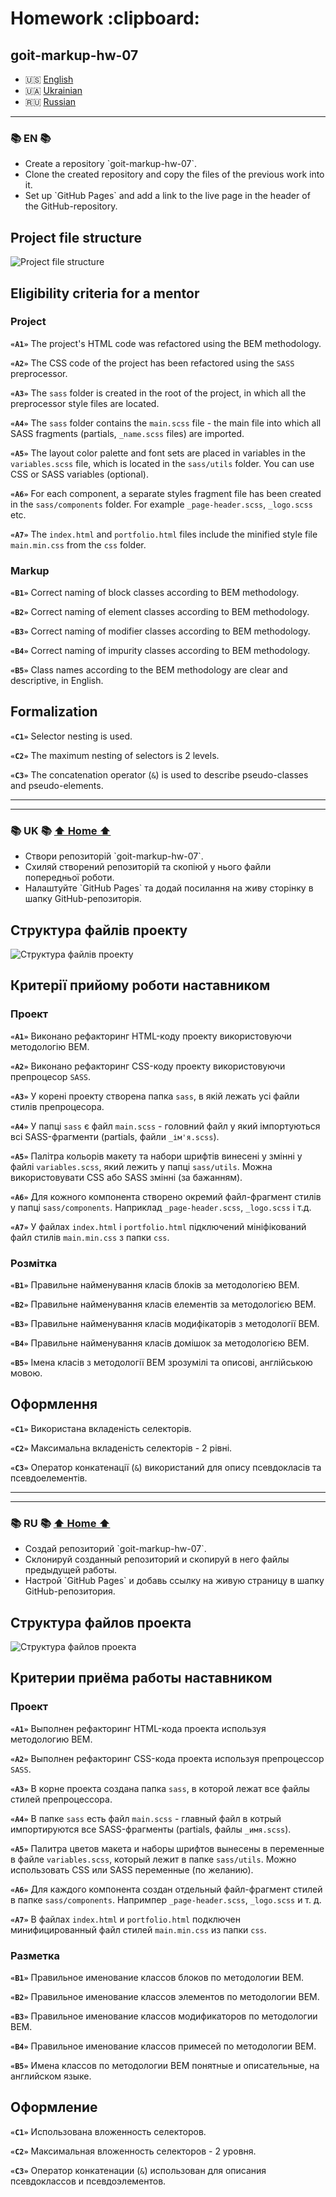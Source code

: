 <h1 id="home">Homework :clipboard:</h1>

## goit-markup-hw-07


* 🇺🇸 [English](#en)
* 🇺🇦 [Ukrainian](#uk)
* 🇷🇺 [Russian](#ru)

--- 

<h3 id="en">📚 EN 📚</h3>

<ul>
		<li>Create a repository `goit-markup-hw-07`.</li>
		<li>Clone the created repository and copy the files of the previous work into it.</li>
		<li>Set up `GitHub Pages` and add a link to the live page in the header of the GitHub-repository.</li>
	</ul>

 ## Project file structure

![Project file structure](./preview.png)

## Eligibility criteria for a mentor

### Project

**`«A1»`** The project's HTML code was refactored using the BEM methodology.

**`«A2»`** The CSS code of the project has been refactored using the `SASS` preprocessor.

**`«A3»`** The `sass` folder is created in the root of the project, in which all the preprocessor style files are located.

**`«A4»`** The `sass` folder contains the `main.scss` file - the main file into which all SASS fragments (partials, `_name.scss` files) are imported.

**`«A5»`** The layout color palette and font sets are placed in variables in the `variables.scss` file, which is located in the `sass/utils` folder. You can use CSS or SASS variables (optional).

**`«A6»`** For each component, a separate styles fragment file has been created in the `sass/components` folder. For example `_page-header.scss`, `_logo.scss` etc.

**`«A7»`** The `index.html` and `portfolio.html` files include the minified style file `main.min.css` from the `css` folder.

### Markup

**`«B1»`** Correct naming of block classes according to BEM methodology.

**`«B2»`** Correct naming of element classes according to BEM methodology.

**`«B3»`** Correct naming of modifier classes according to BEM methodology.

**`«B4»`** Correct naming of impurity classes according to BEM methodology.

**`«B5»`** Class names according to the BEM methodology are clear and descriptive, in English.

## Formalization

**`«C1»`** Selector nesting is used.

**`«C2»`** The maximum nesting of selectors is 2 levels.

**`«C3»`** The concatenation operator (`&`) is used to describe pseudo-classes and pseudo-elements.

---
---

<h3 id="uk">📚 UK 📚 <a href="#home">⬆ Home ⬆</a></h3> 			

<ul>
  <li>Створи репозиторій `goit-markup-hw-07`.</li>
  <li>Схиляй створений репозиторій та скопіюй у нього файли попередньої роботи.</li>
  <li>Налаштуйте `GitHub Pages` та додай посилання на живу сторінку в шапку GitHub-репозиторія.</li>
  </ul>

## Структура файлів проекту

![Структура файлів проекту](./preview.png)

## Критерії прийому роботи наставником

### Проект

**`«A1»`** Виконано рефакторинг HTML-коду проекту використовуючи методологію BEM.

**`«A2»`** Виконано рефакторинг CSS-коду проекту використовуючи препроцесор `SASS`.

**`«A3»`** У корені проекту створена папка `sass`, в якій лежать усі файли стилів препроцесора.

**`«A4»`** У папці `sass` є файл `main.scss` - головний файл у який імпортуються всі SASS-фрагменти (partials, файли `_ім'я.scss`).

**`«A5»`** Палітра кольорів макету та набори шрифтів винесені у змінні у файлі `variables.scss`, який лежить у папці `sass/utils`. Можна використовувати CSS або SASS змінні (за бажанням).

**`«A6»`** Для кожного компонента створено окремий файл-фрагмент стилів у папці `sass/components`. Наприклад `_page-header.scss`, `_logo.scss` і т.д.

**`«A7»`** У файлах `index.html` і `portfolio.html` підключений мініфікований файл стилів `main.min.css` з папки `css`.

### Розмітка

**`«B1»`** Правильне найменування класів блоків за методологією BEM.

**`«B2»`** Правильне найменування класів елементів за методологією BEM.

**`«B3»`** Правильне найменування класів модифікаторів з методології BEM.

**`«B4»`** Правильне найменування класів домішок за методологією BEM.

**`«B5»`** Імена класів з методології BEM зрозумілі та описові, англійською мовою.

## Оформлення

**`«C1»`** Використана вкладеність селекторів.

**`«C2»`** Максимальна вкладеність селекторів - 2 рівні.

**`«C3»`** Оператор конкатенації (`&`) використаний для опису псевдокласів та псевдоелементів.

---
---

<h3 id="ru">📚 RU 📚 <a href="#home">⬆ Home ⬆</a></h3> 

<ul>
		<li>Создай репозиторий `goit-markup-hw-07`.</li>
		<li>Склонируй созданный репозиторий и скопируй в него файлы предыдущей работы.</li>
		<li>Настрой `GitHub Pages` и добавь ссылку на живую страницу в шапку GitHub-репозитория.</li>
	</ul>

## Структура файлов проекта

![Структура файлов проекта](./preview.png)

## Критерии приёма работы наставником

### Проект

**`«A1»`** Выполнен рефакторинг HTML-кода проекта используя методологию BEM.

**`«A2»`** Выполнен рефакторинг CSS-кода проекта используя препроцессор `SASS`.

**`«A3»`** В корне проекта создана папка `sass`, в которой лежат все файлы стилей препроцессора.

**`«A4»`** В папке `sass` есть файл `main.scss` - главный файл в котрый импортируются все SASS-фрагменты (partials, файлы `_имя.scss`).

**`«A5»`** Палитра цветов макета и наборы шрифтов вынесены в переменные в файле `variables.scss`, который лежит в папке `sass/utils`. Можно использовать CSS или SASS переменные (по желанию).

**`«A6»`** Для каждого компонента создан отдельный файл-фрагмент стилей в папке `sass/components`. Напримпер `_page-header.scss`, `_logo.scss` и т. д.

**`«A7»`** В файлах `index.html` и `portfolio.html` подключен минифицированный файл стилей `main.min.css` из папки `css`.

### Разметка

**`«B1»`** Правильное именование классов блоков по методологии BEM.

**`«B2»`** Правильное именование классов элементов по методологии BEM.

**`«B3»`** Правильное именование классов модификаторов по методологии BEM.

**`«B4»`** Правильное именование классов примесей по методологии BEM.

**`«B5»`** Имена классов по методологии BEM понятные и описательные, на английском языке.

## Оформление

**`«C1»`** Использована вложенность селекторов.

**`«C2»`** Максимальная вложенность селекторов - 2 уровня.

**`«C3»`** Оператор конкатенации (`&`) использован для описания псевдоклассов и псевдоэлементов.
